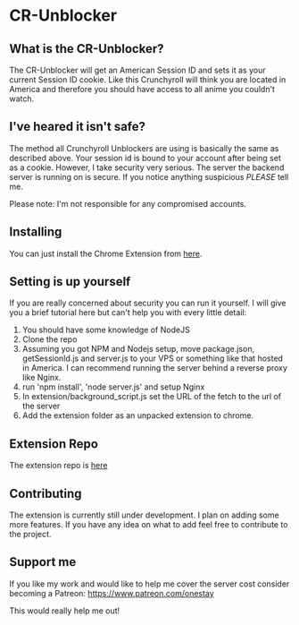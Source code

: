 # CR-Unblocker

## What is the CR-Unblocker?
The CR-Unblocker will get an American Session ID and sets it as your current Session ID cookie. Like this Crunchyroll will think you are located in America and therefore you should have access to all anime you couldn't watch.

## I've heared it isn't safe?
The method all Crunchyroll Unblockers are using is basically the same as described above. Your session id is bound to your account after being set as a cookie. However, I take security very serious. The server the backend server is running on is secure. If you notice anything suspicious *PLEASE* tell me. 

Please note: I'm not responsible for any compromised accounts.

## Installing
You can just install the Chrome Extension from [here](https://chrome.google.com/webstore/detail/cr-unblocker/agapeeilkibacbfeijlidlgppmjaaijn).

## Setting is up yourself
If you are really concerned about security you can run it yourself. I will give you a brief tutorial here but can't help you with every little detail:

1. You should have some knowledge of NodeJS
2. Clone the repo
3. Assuming you got NPM and Nodejs setup, move package.json, getSessionId.js and server.js to your VPS or something like that hosted in America. I can recommend running the server behind a reverse proxy like Nginx.
4.  run 'npm install', 'node server.js' and setup Nginx
5. In extension/background_script.js set the URL of the fetch to the url of the server
6. Add the extension folder as an unpacked extension to chrome.

## Extension Repo
The extension repo is [here](https://github.com/onestay/cr-unblocker)

## Contributing
The extension is currently still under development. I plan on adding some more features. If you have any idea on what to add feel free to contribute to the project.

## Support me
If you like my work and would like to help me cover the server cost consider becoming a Patreon: https://www.patreon.com/onestay

This would really help me out!
